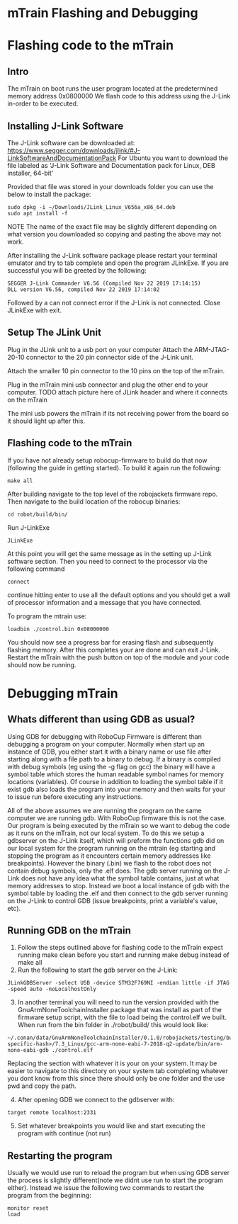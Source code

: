 # mTrain Flashing and Debugging

# Flashing code to the mTrain
## Intro
The mTrain on boot runs the user program located at the predetermined memory address 0x0800000
We flash code to this address using the J-Link in-order to be executed.

## Installing J-Link Software
The J-Link software can be downloaded at:
https://www.segger.com/downloads/jlink/#J-LinkSoftwareAndDocumentationPack
For Ubuntu you want to download the file labeled as 'J-Link Software and Documentation pack for Linux, DEB installer, 64-bit'

Provided that file was stored in your downloads folder you can use the below to install the package:
```
sudo dpkg -i ~/Downloads/JLink_Linux_V656a_x86_64.deb
sudo apt install -f
```

NOTE The name of the exact file may be slightly different depending on what version you downloaded so copying and pasting the above may not work.

After installing the J-Link software package please restart your terminal emulator and try to tab complete and open the program JLinkExe. If you are successful you will be greeted by the following:

```
SEGGER J-Link Commander V6.56 (Compiled Nov 22 2019 17:14:15)
DLL version V6.56, compiled Nov 22 2019 17:14:02
```

Followed by a can not connect error if the J-Link is not connected. Close JLinkExe with exit.

## Setup The JLink Unit
Plug in the JLink unit to a usb port on your computer
Attach the ARM-JTAG-20-10 connector to the 20 pin connector side of the J-Link unit.

Attach the smaller 10 pin connector to the 10 pins on the top of the mTrain.

Plug in the mTrain mini usb connector and plug the other end to your computer.
TODO attach picture here of JLink header and where it connects on the mTrain

The mini usb powers the mTrain if its not receiving power from the board so it should light up after this.

## Flashing code to the mTrain
If you have not already setup robocup-firmware to build do that now (following the guide in getting started).
To build it again run the following:
```
make all
```

After building navigate to the top level of the robojackets firmware repo. Then navigate to the build location of the robocup binaries:
```
cd robot/build/bin/
```

Run J-LinkExe
```
JLinkExe
```

At this point you will get the same message as in the setting up J-Link software section. Then you need to connect to the processor via the following command
```
connect
```
continue hitting enter to use all the default options and you should get a wall of processor information and a message that you have connected.

To program the mtrain use:
```
loadbin ./control.bin 0x08000000
```

You should now see a progress bar for erasing flash and subsequently flashing memory. After this completes your are done and can exit J-Link. Restart the mTrain with the push button on top of the module and your code should now be running.


# Debugging mTrain
## Whats different than using GDB as usual?
Using GDB for debugging with RoboCup Firmware is different than debugging a program on your computer. Normally when start up an instance of GDB, you either start it with a binary name or use file after starting along with a file path to a binary to debug. If a binary is compiled with debug symbols (eg using the -g flag on gcc) the binary will have a symbol table which stores the human readable symbol names for memory locations (variables). Of course in addition to loading the symbol table if it exist gdb also loads the program into your memory and then waits for your to issue run before executing any instructions.

All of the above assumes we are running the program on the same computer we are running gdb. With RoboCup firmware this is not the case. Our program is being executed by the mTrain so we want to debug the code as it runs on the mTrain, not our local system. To do this we setup a gdbserver on the J-Link itself, which will preform the functions gdb did on our local system for the program running on the mtrain (eg starting and stopping the program as it encounters certain memory addresses like breakpoints). However the binary (.bin) we flash to the robot does not contain debug symbols, only the .elf does. The gdb server running on the J-Link does not have any idea what the symbol table contains, just at what memory addresses to stop. Instead we boot a local instance of gdb with the symbol table by loading the .elf and then connect to the gdb server running on the J-Link to control GDB (issue breakpoints, print a variable's value, etc).

## Running GDB on the mTrain
1. Follow the steps outlined above for flashing code to the mTrain expect running make clean before you start and running make debug instead of make all
2. Run the following to start the gdb server on the J-Link:
```
JLinkGDBServer -select USB -device STM32F769NI -endian little -if JTAG -speed auto -noLocalhostOnly
```
3. In another terminal you will need to run the version provided with the GnuArmNoneToolchainInstaller package that was install as part of the firmware setup script, with the file to load being the control.elf we built. When run from the bin folder in ./robot/build/ this would look like:
```
~/.conan/data/GnuArmNoneToolchainInstaller/0.1.0/robojackets/testing/build/<user-specific-hash>/7.3_Linux/gcc-arm-none-eabi-7-2018-q2-update/bin/arm-none-eabi-gdb ./control.elf
```
Replacing the <user-specific-hash> section with whatever it is your on your system. It may be easier to navigate to this directory on your system tab completing whatever you dont know from this since there should only be one folder and the use pwd and copy the path.

4. After opening GDB we connect to the gdbserver with:
```
target remote localhost:2331
```

5. Set whatever breakpoints you would like and start executing the program with continue (not run)

## Restarting the program
Usually we would use run to reload the program but when using GDB server the process is slightly different(note we didnt use run to start the program either). Instead we issue the following two commands to restart the program from the beginning:
```
monitor reset
load
```
